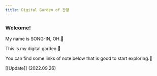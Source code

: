 ```yaml
---
title: Digital Garden of 잔향
---
```


### Welcome!

My name is SONG-IN, OH.🙂

This is my digital garden.🌼

You can find some links of note below that is good to start exploring.🚀

[[Update]] (2022.09.26)
